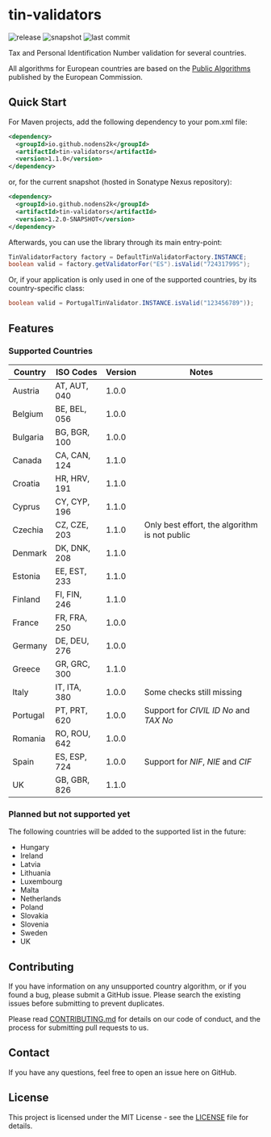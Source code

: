 # tin-validators

![release](https://img.shields.io/maven-central/v/io.github.nodens2k/tin-validators)
![snapshot](https://img.shields.io/nexus/s/io.github.nodens2k/tin-validators?color=green&server=https%3A%2F%2Foss.sonatype.org&style=flat)
![last commit](https://img.shields.io/github/last-commit/nodens2k/tin-validators)

Tax and Personal Identification Number validation for several countries.

All algorithms for European countries are based on the
[Public Algorithms](https://ec.europa.eu/taxation_customs/tin/specs/FS-TIN%20Algorithms-Public.docx)
published by the European Commission.

## Quick Start

For Maven projects, add the following dependency to your pom.xml file:

```xml
<dependency>
  <groupId>io.github.nodens2k</groupId>
  <artifactId>tin-validators</artifactId>
  <version>1.1.0</version>
</dependency>
```

or, for the current snapshot (hosted in Sonatype Nexus repository):

```xml
<dependency>
  <groupId>io.github.nodens2k</groupId>
  <artifactId>tin-validators</artifactId>
  <version>1.2.0-SNAPSHOT</version>
</dependency>
```

Afterwards, you can use the library through its main entry-point:

```java
TinValidatorFactory factory = DefaultTinValidatorFactory.INSTANCE;
boolean valid = factory.getValidatorFor("ES").isValid("72431799S");
```

Or, if your application is only used in one of the supported countries, by its
country-specific class:

```java
boolean valid = PortugalTinValidator.INSTANCE.isValid("123456789"));
```

## Features

### Supported Countries

| Country  | ISO Codes    | Version        | Notes   |
|----------|------------- |----------------|---------|
| Austria  | AT, AUT, 040 | 1.0.0          |         |
| Belgium  | BE, BEL, 056 | 1.0.0          |         |
| Bulgaria | BG, BGR, 100 | 1.0.0          |         |
| Canada   | CA, CAN, 124 | 1.1.0          |         |
| Croatia  | HR, HRV, 191 | 1.1.0          |         |
| Cyprus   | CY, CYP, 196 | 1.1.0          |         |
| Czechia  | CZ, CZE, 203 | 1.1.0          | Only best effort, the algorithm is not public |
| Denmark  | DK, DNK, 208 | 1.1.0          |         |
| Estonia  | EE, EST, 233 | 1.1.0          |         |
| Finland  | FI, FIN, 246 | 1.1.0          |         |
| France   | FR, FRA, 250 | 1.0.0          |         |
| Germany  | DE, DEU, 276 | 1.0.0          |         |
| Greece   | GR, GRC, 300 | 1.1.0          |         |
| Italy    | IT, ITA, 380 | 1.0.0          | Some checks still missing |
| Portugal | PT, PRT, 620 | 1.0.0          | Support for *CIVIL ID No* and *TAX No* |
| Romania  | RO, ROU, 642 | 1.0.0          |         |
| Spain    | ES, ESP, 724 | 1.0.0          | Support for *NIF*, *NIE* and *CIF* |
| UK       | GB, GBR, 826 | 1.1.0          |         |

### Planned but not supported yet

The following countries will be added to the supported list in the future:

- Hungary
- Ireland
- Latvia
- Lithuania
- Luxembourg
- Malta
- Netherlands
- Poland
- Slovakia
- Slovenia
- Sweden
- UK

## Contributing

If you have information on any unsupported country algorithm, or if you found
a bug, please submit a GitHub issue. Please search the existing issues before
submitting to prevent duplicates.

Please read [CONTRIBUTING.md](CONTRIBUTING.md) for details on our code of
conduct, and the process for submitting pull requests to us.

## Contact

If you have any questions, feel free to open an issue here on GitHub.

## License

This project is licensed under the MIT License - see the [LICENSE](LICENSE)
file for details.
